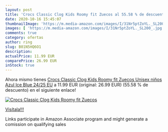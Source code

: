 ```yaml
---
layout: post
title: 'Crocs Classic Clog Kids Roomy fit Zuecos al 55.58 % de descuento'
date: 2020-10-16 15:45:07
thumbnailImage: 'https://m.media-amazon.com/images/I/31Nr5ptZoYL._SL200_.jpg'
images: [ 'https://m.media-amazon.com/images/I/31Nr5ptZoYL._SL200_.jpg' ]
comments: true
category: ofertas
author: ring
slug: B01N5HQ6O1
description:
actualPrice: 11.99 EUR
comparePrice: 26.99 EUR
inStock: true
---
```


Ahora mismo tienes [Crocs Classic Clog Kids Roomy fit Zuecos Unisex niños  Azul  Ice Blue   24/25 EU](https://www.amazon.es/dp/B01N5HQ6O1/?tag=tolees-21) a 11.99 EUR (original: 26.99 EUR) (55.58 %  de descuento) en el siguiente enlace!

[![Crocs Classic Clog Kids Roomy fit Zuecos](https://m.media-amazon.com/images/I/31Nr5ptZoYL._SL200_.jpg)](https://www.amazon.es/dp/B01N5HQ6O1/?tag=tolees-21)

[Visítala!!!](https://www.amazon.es/dp/B01N5HQ6O1/?tag=tolees-21)

Links participate in Amazon Associate program and might generate a comission on qualifying sales
